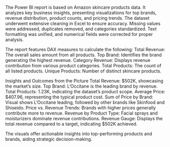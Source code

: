 The Power BI report is based on Amazon skincare products data. It analyzes key business insights, presenting visualizations for top brands, revenue distribution, product counts, and pricing trends. The dataset underwent extensive cleaning in Excel to ensure accuracy. Missing values were addressed, duplicates removed, and categories standardized. Text formatting was unified, and numerical fields were corrected for proper analysis.

The report features DAX measures to calculate the following:
Total Revenue: The overall sales amount from all products.
Top Brand: Identifies the brand generating the highest revenue.
Category Revenue: Displays revenue contribution from various product categories.
Total Products: The count of all listed products.
Unique Products: Number of distinct skincare products.

Insights and Outcomes from the Picture
Total Revenue: $502K, showcasing the market’s size.
Top Brand: L’Occitane is the leading brand by revenue.
Total Products: 1.23K, indicating the dataset’s product scope.
Average Price: $407.96, representing the typical product cost.
Sum of Price by Brand: Visual shows L’Occitane leading, followed by other brands like Skinfood and Shiseido.
Price vs. Revenue Trends: Brands with higher prices generally contribute more to revenue.
Revenue by Product Type: Facial sprays and moisturizers dominate revenue contributions.
Revenue Gauge: Displays the total revenue compared to a target, indicating $502K achieved.

The visuals offer actionable insights into top-performing products and brands, aiding strategic decision-making.
